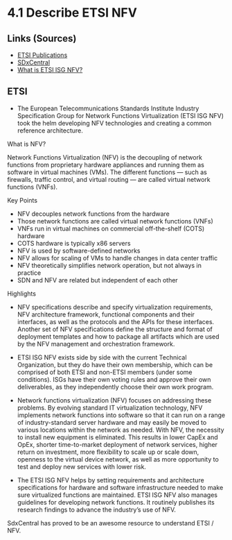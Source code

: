 # 4.1 Describe ETSI NFV

## Links (Sources)

- [ETSI Publications](https://www.etsi.org/committee/nfv)
- [SDxCentral](https://www.sdxcentral.com/networking/nfv/definitions/nfv-elements-overview/)
- [What is ETSI ISG NFV?](https://www.sdxcentral.com/networking/nfv/definitions/etsi-isg-nfv/)

## ETSI

- The European Telecommunications Standards Institute Industry Specification Group for Network Functions Virtualization (ETSI ISG NFV) took the helm developing NFV technologies and creating a common reference architecture.

What is NFV?

Network Functions Virtualization (NFV) is the decoupling of network functions from proprietary hardware appliances and running them as software in virtual machines (VMs). 
The different functions — such as firewalls, traffic control, and virtual routing — are called virtual network functions (VNFs).

Key Points

- NFV decouples network functions from the hardware
- Those network functions are called virtual network functions (VNFs)
- VNFs run in virtual machines on commercial off-the-shelf (COTS) hardware
- COTS hardware is typically x86 servers
- NFV is used by software-defined networks
- NFV allows for scaling of VMs to handle changes in data center traffic
- NFV theoretically simplifies network operation, but not always in practice
- SDN and NFV are related but independent of each other

Highlights

- NFV specifications describe and specify virtualization requirements, NFV architecture framework, functional components and their interfaces, as well as the protocols and the APIs for these interfaces. Another set of NFV specifications define the structure and format of deployment templates and how to package all artifacts which are used by the NFV management and orchestration framework.

- ETSI ISG NFV exists side by side with the current Technical Organization, but they do have their own membership, which can be comprised of both ETSI and non-ETSI members (under some conditions). ISGs have their own voting rules and approve their own deliverables, as they independently choose their own work program.

- Network functions virtualization (NFV) focuses on addressing these problems. By evolving standard IT virtualization technology, NFV implements network functions into software so that it can run on a range of industry-standard server hardware and may easily be moved to various locations within the network as needed. With NFV, the necessity to install new equipment is eliminated. This results in lower CapEx and OpEx, shorter time-to-market deployment of network services, higher return on investment, more flexibility to scale up or scale down, openness to the virtual device network, as well as more opportunity to test and deploy new services with lower risk.

- The ETSI ISG NFV helps by setting requirements and architecture specifications for hardware and software infrastructure needed to make sure virtualized functions are maintained. ETSI ISG NFV also manages guidelines for developing network functions.  It routinely publishes its research findings to advance the industry’s use of NFV.

SdxCentral has proved to be an awesome resource to understand ETSI / NFV.
